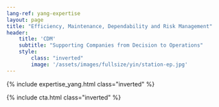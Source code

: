 ```yaml
---
lang-ref: yang-expertise
layout: page
title: "Efficiency, Maintenance, Dependability and Risk Management"
header:
    title: 'CDM'
    subtitle: "Supporting Companies from Decision to Operations"
    style:
        class: "inverted"
        image: '/assets/images/fullsize/yin/station-ep.jpg'
---
```


{% include expertise_yang.html class="inverted" %}

{% include cta.html class="inverted" %}
